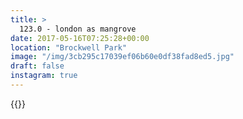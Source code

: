 ```yaml
---
title: >
  123.0 - london as mangrove
date: 2017-05-16T07:25:28+00:00
location: "Brockwell Park"
image: "/img/3cb295c17039ef06b60e0df38fad8ed5.jpg"
draft: false
instagram: true
---
```


{{<photo src="/img/3cb295c17039ef06b60e0df38fad8ed5.jpg">}}
